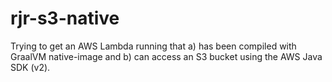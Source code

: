 # rjr-s3-native

Trying to get an AWS Lambda running that a) has been compiled with GraalVM native-image and
b) can access an S3 bucket using the AWS Java SDK (v2).

